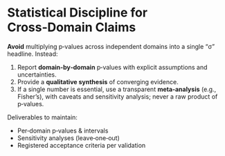 
# Statistical Discipline for Cross‑Domain Claims

**Avoid** multiplying p‑values across independent domains into a single “σ” headline.
Instead:
1. Report **domain‑by‑domain** p‑values with explicit assumptions and uncertainties.
2. Provide a **qualitative synthesis** of converging evidence.
3. If a single number is essential, use a transparent **meta‑analysis** (e.g., Fisher’s),
   with caveats and sensitivity analysis; never a raw product of p‑values.

Deliverables to maintain:
- Per‑domain p‑values & intervals
- Sensitivity analyses (leave‑one‑out)
- Registered acceptance criteria per validation
